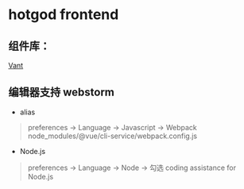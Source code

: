 # hotgod frontend

## 组件库：
[Vant](https://youzan.github.io/vant/#/zh-CN/button)

## 编辑器支持 webstorm
- alias
> preferences -> Language -> Javascript -> Webpack node_modules/@vue/cli-service/webpack.config.js

- Node.js
> preferences -> Language -> Node -> 勾选 coding assistance for Node.js